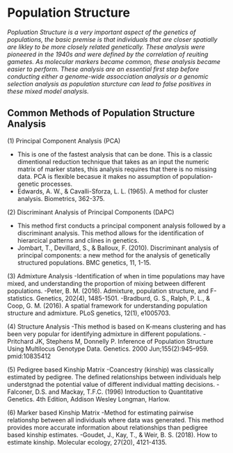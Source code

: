 # Population Structure
*Popluation Structure is a very important aspect of the genetics of populations, the basic premise is that individuals that are closer spatially are likley to be more closely related genetically. These analysis were pioneered in the 1940s and were defined by the correlation of reuiting gametes. As molecular markers became common, these analysis became easier to perform. These analysis are an essential first step before conducting either a genome-wide assocciation analysis or a genomic selection analysis as population sturcture can lead to false positives in these mixed model analysis.*

## Common Methods of Population Structure Analysis
(1) Principal Component Analysis (PCA)
  - This is one of the fastest analysis that can be done. This is a classic dimentional reduction technique that takes as an input the numeric matrix of marker states, this   analysis requires that there is no missing data. PCA is flexible becasue it makes no assumption of population-genetic processes.
  - Edwards, A. W., & Cavalli-Sforza, L. L. (1965). A method for cluster analysis. Biometrics, 362-375.

(2) Discriminant Analysis of Principal Components (DAPC)
  - This method first conducts a principal component analysis followed by a discriminant analysis. This method allows for the identification of hierarcical patterns and clines in genetics.
  - Jombart, T., Devillard, S., & Balloux, F. (2010). Discriminant analysis of principal components: a new method for the analysis of genetically structured populations. BMC genetics, 11, 1-15.

(3) Admixture Analysis
  -Identification of when in time populations may have mixed, and understanding the proportion of mixing between different populations. 
  -Peter, B. M. (2016). Admixture, population structure, and F-statistics. Genetics, 202(4), 1485-1501.
  -Bradburd, G. S., Ralph, P. L., & Coop, G. M. (2016). A spatial framework for understanding population structure and admixture. PLoS genetics, 12(1), e1005703.

(4) Structure Analysis
  -This method is based on K-means clustering and has been very popular for identifying admixture in different populations.
  -Pritchard JK, Stephens M, Donnelly P. Inference of Population Structure Using Multilocus Genotype Data. Genetics. 2000 Jun;155(2):945–959. pmid:10835412

(5) Pedigree based Kinship Matrix
  -Coancestry (kinship) was classically estimated by pedigree. The defined relationships between individuals help understgnad the potential value of different individual matting decisions. 
  -Falconer, D.S. and Mackay, T.F.C. (1996) Introduction to Quantitative Genetics. 4th Edition, Addison Wesley Longman, Harlow.

(6) Marker based Kinship Matrix
  -Method for estimating pairwise relationshp between all individuals where data was generated. This method provides more accurate information about relationships than pedigree based kinship estimates. 
  -Goudet, J., Kay, T., & Weir, B. S. (2018). How to estimate kinship. Molecular ecology, 27(20), 4121-4135.




